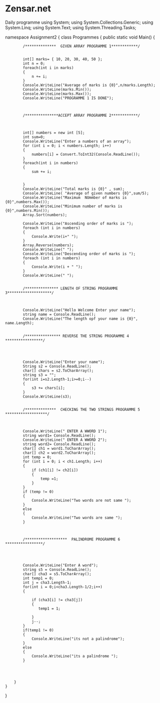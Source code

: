 # Zensar.net
Daily programme
using System;
using System.Collections.Generic;
using System.Linq;
using System.Text;
using System.Threading.Tasks;

namespace Assignment2
{
    class Programmes
    {
        public static void Main()
        {

            /**************  GIVEN ARRAY PROGRAMME 1************/


            int[] marks= { 10, 20, 30, 40, 50 };
            int n = 0;
            foreach(int i in marks) 
            {
                n += i;
            }
            Console.WriteLine("Average of marks is {0}",n/marks.Length);
            Console.WriteLine(marks.Min());
            Console.WriteLine(marks.Max());
            Console.WriteLine("PROGRAMME 1 IS DONE");



            /***************ACCEPT ARRAY PROGRAMME 2************/



            int[] numbers = new int [5];
            int sum=0;
            Console.WriteLine("Enter a numbers of an array");
            for (int i = 0; i < numbers.Length; i++)
            { 
                numbers[i] = Convert.ToInt32(Console.ReadLine());
            }
            foreach(int i in numbers)
            {
                sum += i;


            }
            Console.WriteLine("Total marks is {0}" , sum);
            Console.WriteLine( "Average of given numbers {0}",sum/5);
            Console.WriteLine("Maximum  NUmmber of marks is {0}",numbers.Max());
            Console.WriteLine("Minimum number of marks is {0}",numbers.Min());
            Array.Sort(numbers);
           
            Console.WriteLine("Ascending order of marks is ");
            foreach (int i in numbers)
            { 
                Console.Write(i+" ");
            }
            Array.Reverse(numbers);
            Console.WriteLine(" ");
            Console.WriteLine("Descending order of marks is ");
            foreach (int i in numbers)
            {
                Console.Write(i + " ");
            }
            Console.WriteLine(" ");


            /*************** LENGTH OF STRING PROGRAMME 3********************/



            Console.WriteLine("Hello Welcome Enter your name");
            string name = Console.ReadLine();
            Console.WriteLine("The length opf your name is {0}", name.Length);


            /**************** REVERSE THE STRING PROGRAMME 4 *****************/




            Console.WriteLine("Enter your name");
            String s2 = Console.ReadLine();
            char[] chars = s2.ToCharArray();
            string s3 = "";
            for(int i=s2.Length-1;i>=0;i--)
            {
                s3 += chars[i];
            }
            Console.WriteLine(s3);


            /**************  CHECKING THE TWO STRINGS PROGRAMME 5 *******************/



            Console.WriteLine(" ENTER A WWORD 1");
            string word1= Console.ReadLine();
            Console.WriteLine(" ENTER A WWORD 2");
            string word2= Console.ReadLine();
            char[] ch1 = word1.ToCharArray();
            char[] ch2 = word2.ToCharArray();
            int temp = 0;
            for (int i = 0; i < ch1.Length; i++)
            {
                if (ch1[i] != ch2[i])
                {
                    temp =1;
                }
            }
            if (temp != 0)
            {
                Console.WriteLine("Two words are not same ");
            }
            else
            {
                Console.WriteLine("Two words are same ");
            }



            /*******************  PALINDROME PROGRAMME 6 *****************/




            Console.WriteLine("Enter A word");
            string s5 = Console.ReadLine();
            char[] cha3 = s5.ToCharArray();
            int temp1 = 0;
            int j = cha3.Length-1;
            for(int i = 0;i<cha3.Length-1/2;i++)
            {

                if (cha3[i] != cha3[j])
                {
                   temp1 = 1;
                    
                }
                j--;
            }
            if(temp1 != 0)
            {
                Console.WriteLine("its not a palindrome");
            }
            else
            {
                Console.WriteLine("its a palindrome ");
            }




        }
    }
}
